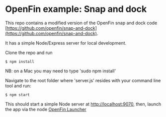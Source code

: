 # OpenFin example: Snap and dock

This repo contains a modified version of the OpenFin snap and dock code [https://github.com/openfin/snap-and-dock](https://github.com/openfin/snap-and-dock).

It has a simple Node/Express server for local development.

Clone the repo and run

```
$ npm install
```
NB: on a Mac you may need to type 'sudo npm install'

Navigate to the root folder where 'server.js' resides with your command line tool and run:

```
$ npm start
```

This should start a simple Node server at [http://localhost:9070](http://localhost:9060), then, launch the app via the node [OpenFin Launcher](https://wwww.npmjs.org/package/openfin-launcher)
